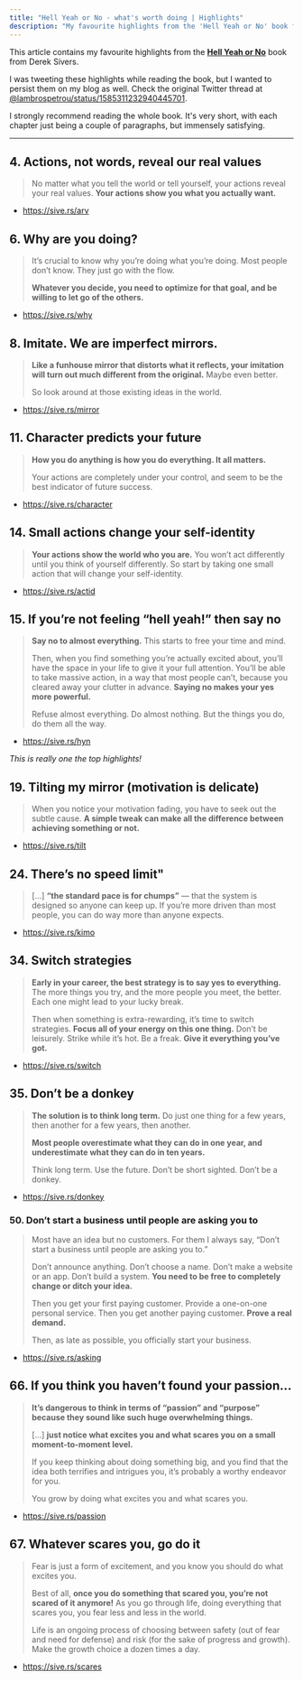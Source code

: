 ```yaml
---
title: "Hell Yeah or No - what's worth doing | Highlights"
description: "My favourite highlights from the 'Hell Yeah or No' book from Derek Sivers."
---
```


This article contains my favourite highlights from the [**Hell Yeah or No**](https://sive.rs/n) book from Derek Sivers.

I was tweeting these highlights while reading the book, but I wanted to persist them on my blog as well. Check the original Twitter thread at [@lambrospetrou/status/1585311232940445701](https://twitter.com/LambrosPetrou/status/1585311232940445701).

I strongly recommend reading the whole book. It's very short, with each chapter just being a couple of paragraphs, but immensely satisfying.

---

## 4. Actions, not words, reveal our real values

> No matter what you tell the world or tell yourself, your actions reveal your real values. **Your actions show you what you actually want.**

- <https://sive.rs/arv>

## 6. Why are you doing?

> It’s crucial to know why you’re doing what you’re doing. Most people don’t know. They just go with the flow.
>
> **Whatever you decide, you need to optimize for that goal, and be willing to let go of the others.**

- <https://sive.rs/why>

## 8. Imitate. We are imperfect mirrors.

> **Like a funhouse mirror that distorts what it reflects, your imitation will turn out much different from the original.** Maybe even better.
>
> So look around at those existing ideas in the world.

- <https://sive.rs/mirror>

## 11. Character predicts your future

> **How you do anything is how you do everything. It all matters.**
>
> Your actions are completely under your control, and seem to be the best indicator of future success.

- <https://sive.rs/character>

## 14. Small actions change your self-identity

> **Your actions show the world who you are.** You won’t act differently until you think of yourself differently. So start by taking one small action that will change your self-identity.

- <https://sive.rs/actid>

## 15. If you’re not feeling “hell yeah!” then say no

> **Say no to almost everything.** This starts to free your time and mind.
>
> Then, when you find something you’re actually excited about, you’ll have the space in your life to give it your full attention. You’ll be able to take massive action, in a way that most people can’t, because you cleared away your clutter in advance. **Saying no makes your yes more powerful.**
>
> Refuse almost everything. Do almost nothing. But the things you do, do them all the way.

- <https://sive.rs/hyn>

_This is really one the top highlights!_

## 19. Tilting my mirror (motivation is delicate)

> When you notice your motivation fading, you have to seek out the subtle cause. **A simple tweak can make all the difference between achieving something or not.**

- <https://sive.rs/tilt>

## 24. There’s no speed limit"

> [...] **“the standard pace is for chumps”** — that the system is designed so anyone can keep up. If you’re more driven than most people, you can do way more than anyone expects.

- <https://sive.rs/kimo>

## 34. Switch strategies

> **Early in your career, the best strategy is to say yes to everything.** The more things you try, and the more people you meet, the better. Each one might lead to your lucky break.
>
> Then when something is extra-rewarding, it’s time to switch strategies. **Focus all of your energy on this one thing.** Don’t be leisurely. Strike while it’s hot. Be a freak. **Give it everything you’ve got.**

- <https://sive.rs/switch>

## 35. Don’t be a donkey

> **The solution is to think long term.** Do just one thing for a few years, then another for a few years, then another.
>
> **Most people overestimate what they can do in one year, and underestimate what they can do in ten years.**
>
> Think long term. Use the future. Don’t be short sighted. Don’t be a donkey.

- <https://sive.rs/donkey>

### 50. Don’t start a business until people are asking you to

> Most have an idea but no customers. For them I always say, “Don’t start a business until people are asking you to.”
>
> Don’t announce anything. Don’t choose a name. Don’t make a website or an app. Don’t build a system. **You need to be free to completely change or ditch your idea.**
>
> Then you get your first paying customer. Provide a one-on-one personal service. Then you get another paying customer. **Prove a real demand.**
>
> Then, as late as possible, you officially start your business.

- <https://sive.rs/asking>

## 66. If you think you haven’t found your passion…

> **It’s dangerous to think in terms of “passion” and “purpose” because they sound like such huge overwhelming things.**
>
> [...] **just notice what excites you and what scares you on a small moment-to-moment level.**
>
> If you keep thinking about doing something big, and you find that the idea both terrifies and intrigues you, it’s probably a worthy endeavor for you.
>
> You grow by doing what excites you and what scares you.

- <https://sive.rs/passion>

## 67. Whatever scares you, go do it

> Fear is just a form of excitement, and you know you should do what excites you.
>
> Best of all, **once you do something that scared you, you’re not scared of it anymore!** As you go through life, doing everything that scares you, you fear less and less in the world.
>
> Life is an ongoing process of choosing between safety (out of fear and need for defense) and risk (for the sake of progress and growth). Make the growth choice a dozen times a day.

- <https://sive.rs/scares>

